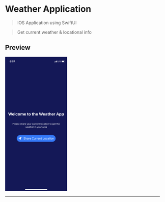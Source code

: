 # Weather Application

> IOS Application using SwiftUI

> Get current weather & locational info

## Preview

<img src="https://github.com/dyobi/app_swift_weather/blob/main/PREVIEW.gif?raw=true" width="40%" title="preview" alt="preview">

---
